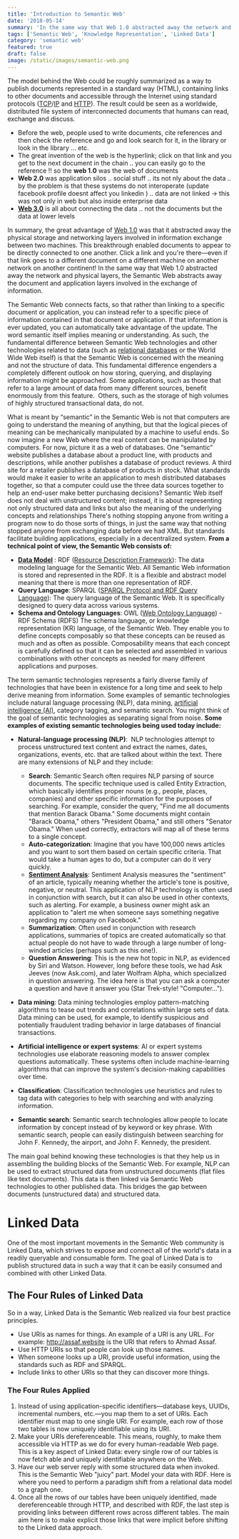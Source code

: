 ```yaml
---
title: 'Introduction to Semantic Web'
date: '2018-05-14'
summary: 'In the same way that Web 1.0 abstracted away the network and physical layers, the Semantic Web abstracts away the document and application layers involved in the exchange of information. The Semantic Web connects facts, so that rather than linking to a specific document or application'
tags: ['Semantic Web', 'Knowledge Representation', 'Linked Data']
category: 'semantic web'
featured: true
draft: false
image: /static/images/semantic-web.png
---
```


The model behind the Web could be roughly summarized as a way to publish documents represented in a standard way (HTML), containing links to other documents and accessible through the Internet using standard protocols ([TCP](https://en.wikipedia.org/wiki/Transmission_Control_Protocol)/[IP](https://en.wikipedia.org/wiki/Internet_protocol_suite) and [HTTP](https://en.wikipedia.org/wiki/HTTP)). The result could be seen as a worldwide, distributed file system of interconnected documents that humans can read, exchange and discuss.

- Before the web, people used to write documents, cite references and then check the reference and go and look search for it, in the library or look in the library ... etc.
- The great invention of the web is the hyperlink; click on that link and you get to the next document in the chain .. you can easily go to the reference !! so the **web 1.0** was the web of documents
- **Web 2.0** was application silos .. social stuff .. its not nly about the data .. by the problem is that these systems do not interoperate (update facebook profile doesnt affect you linkedin ) .. data are not linked -> this was not only in web but also inside enterprise data
- **[Web 3.0](http://www.w3.org/standards/semanticweb/ 'Semantic Web')** is all about connecting the data .. not the documents but the data at lower levels

In summary, the great advantage of [Web 1.0](http://en.wikipedia.org/wiki/Web_1.0 'Web 1.0') was that it abstracted away the physical storage and networking layers involved in information exchange between two machines. This breakthrough enabled documents to appear to be directly connected to one another. Click a link and you're there—even if that link goes to a different document on a different machine on another network on another continent! In the same way that Web 1.0 abstracted away the network and physical layers, the Semantic Web abstracts away the document and application layers involved in the exchange of information.

The Semantic Web connects facts, so that rather than linking to a specific document or application, you can instead refer to a specific piece of information contained in that document or application. If that information is ever updated, you can automatically take advantage of the update. The word semantic itself implies meaning or understanding. As such, the fundamental difference between Semantic Web technologies and other technologies related to data (such as [relational databases](https://en.wikipedia.org/wiki/Relational_database) or the World Wide Web itself) is that the Semantic Web is concerned with the meaning and not the structure of data. This fundamental difference engenders a completely different outlook on how storing, querying, and displaying information might be approached. Some applications, such as those that refer to a large amount of data from many different sources, benefit enormously from this feature.  Others, such as the storage of high volumes of highly structured transactional data, do not.

What is meant by “semantic” in the Semantic Web is not that computers are going to understand the meaning of anything, but that the logical pieces of meaning can be mechanically manipulated by a machine to useful ends. So now imagine a new Web where the real content can be manipulated by computers. For now, picture it as a web of databases. One “semantic” website publishes a database about a product line, with products and descriptions, while another publishes a database of product reviews. A third site for a retailer publishes a database of products in stock. What standards would make it easier to write an application to mesh distributed databases together, so that a computer could use the three data sources together to help an end-user make better purchasing decisions? Semantic Web itself does not deal with unstructured content; instead, it is about representing not only structured data and links but also the meaning of the underlying concepts and relationships There's nothing stopping anyone from writing a program now to do those sorts of things, in just the same way that nothing stopped anyone from exchanging data before we had XML. But standards facilitate building applications, especially in a decentralized system. **From a technical point of view, the Semantic Web consists of:**

- **[Data Model](http://en.wikipedia.org/wiki/Data_model 'Data model')** : RDF ([Resource Description Framework](http://en.wikipedia.org/wiki/Resource_Description_Framework 'Resource Description Framework')): The data modeling language for the Semantic Web. All Semantic Web information is stored and represented in the RDF. It is a flexible and abstract model meaning that there is more than one representation of RDF.
- **Query Language**: SPARQL ([SPARQL Protocol and RDF Query Language](http://en.wikipedia.org/wiki/SPARQL 'SPARQL')): The query language of the Semantic Web. It is specifically designed to query data across various systems.
- **Schema and Ontology Languages**: OWL ([Web Ontology Language](http://en.wikipedia.org/wiki/Web_Ontology_Language 'Web Ontology Language')) - RDF Schema (RDFS) The schema language, or knowledge representation (KR) language, of the Semantic Web. They enable you to define concepts composably so that these concepts can be reused as much and as often as possible. Composability means that each concept is carefully defined so that it can be selected and assembled in various combinations with other concepts as needed for many different applications and purposes.

The term semantic technologies represents a fairly diverse family of technologies that have been in existence for a long time and seek to help derive meaning from information. Some examples of semantic technologies include natural language processing (NLP), data mining, [artificial intelligence (AI)](http://en.wikipedia.org/wiki/Artificial_intelligence 'Artificial intelligence'), category tagging, and semantic search. You might think of the goal of semantic technologies as separating signal from noise. **Some examples of existing semantic technologies being used today include:**

- **Natural-language processing (NLP)**:  NLP technologies attempt to process unstructured text content and extract the names, dates, organizations, events, etc. that are talked about within the text. There are many extensions of NLP and they include:

  - **Search**: Semantic Search often requires NLP parsing of source documents. The specific technique used is called Entity Extraction, which basically identifies proper nouns (e.g., people, places, companies) and other specific information for the purposes of searching. For example, consider the query, "Find me all documents that mention Barack Obama." Some documents might contain "Barack Obama," others "President Obama," and still others "Senator Obama." When used correctly, extractors will map all of these terms to a single concept.
  - **Auto-categorization**: Imagine that you have 100,000 news articles and you want to sort them based on certain specific criteria. That would take a human ages to do, but a computer can do it very quickly.
  - **[Sentiment Analysis](http://en.wikipedia.org/wiki/Sentiment_analysis 'Sentiment analysis')**: Sentiment Analysis measures the "sentiment" of an article, typically meaning whether the article's tone is positive, negative, or neutral. This application of NLP technology is often used in conjunction with search, but it can also be used in other contexts, such as alerting. For example, a business owner might ask an application to "alert me when someone says something negative regarding my company on Facebook."
  - **Summarization**: Often used in conjunction with research applications, summaries of topics are created automatically so that actual people do not have to wade through a large number of long-winded articles (perhaps such as this one!).
  - **Question Answering**: This is the new hot topic in NLP, as evidenced by Siri and Watson. However, long before these tools, we had Ask Jeeves (now Ask.com), and later Wolfram Alpha, which specialized in question answering. The idea here is that you can ask a computer a question and have it answer you (Star Trek-style! "Computer…").

- **Data mining**: Data mining technologies employ pattern-matching algorithms to tease out trends and correlations within large sets of data. Data mining can be used, for example, to identify suspicious and potentially fraudulent trading behavior in large databases of financial transactions.
- **Artificial intelligence or expert systems**: AI or expert systems technologies use elaborate reasoning models to answer complex questions automatically. These systems often include machine-learning algorithms that can improve the system's decision-making capabilities over time.
- **Classification**: Classification technologies use heuristics and rules to tag data with categories to help with searching and with analyzing information.
- **Semantic search**: Semantic search technologies allow people to locate information by concept instead of by keyword or key phrase. With semantic search, people can easily distinguish between searching for John F. Kennedy, the airport, and John F. Kennedy, the president.

The main goal behind knowing these technologies is that they help us in assembling the building blocks of the Semantic Web. For example, NLP can be used to extract structured data from unstructured documents (flat files like text documents). This data is then linked via Semantic Web technologies to other published data. This bridges the gap between documents (unstructured data) and structured data.

# Linked Data

One of the most important movements in the Semantic Web community is Linked Data, which strives to expose and connect all of the world's data in a readily queryable and consumable form. The goal of Linked Data is to publish structured data in such a way that it can be easily consumed and combined with other Linked Data.

## The Four Rules of Linked Data

So in a way, Linked Data is the Semantic Web realized via four best practice principles.

- Use URIs as names for things. An example of a URI is any URL. For example: http://assaf.website is the URI that refers to Ahmad Assaf.
- Use HTTP URIs so that people can look up those names.
- When someone looks up a URI, provide useful information, using the standards such as RDF and SPARQL.
- Include links to other URIs so that they can discover more things.

### The Four Rules Applied

1.  Instead of using application-specific identifiers—database keys, UUIDs, incremental numbers, etc.—you map them to a set of URIs. Each identifier must map to one single URI. For example, each row of those two tables is now uniquely identifiable using its URI.
2.  Make your URIs dereferenceable. This means, roughly, to make them accessible via HTTP as we do for every human-readable Web page. This is a key aspect of Linked Data: every single row of our tables is now fetch able and uniquely identifiable anywhere on the Web.
3.  Have our web server reply with some structured data when invoked. This is the Semantic Web "juicy" part. Model your data with RDF. Here is where you need to perform a paradigm shift from a relational data model to a graph one.
4.  Once all the rows of our tables have been uniquely identified, made dereferenceable through HTTP, and described with RDF, the last step is providing links between different rows across different tables. The main aim here is to make explicit those links that were implicit before shifting to the Linked data approach.
